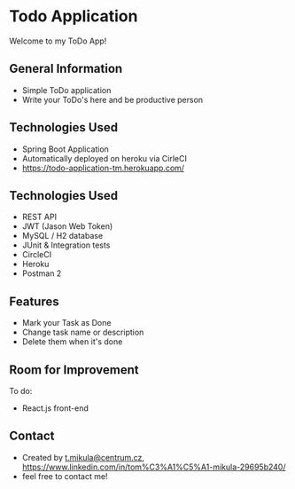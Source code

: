 # Todo Application
Welcome to my ToDo App!

## General Information
- Simple ToDo application
- Write your ToDo's here and be productive person 

## Technologies Used
- Spring Boot Application
- Automatically deployed on heroku via CirleCI
- https://todo-application-tm.herokuapp.com/

## Technologies Used
- REST API
- JWT (Jason Web Token)
- MySQL / H2 database
- JUnit & Integration tests
- CircleCI
- Heroku
- Postman 2

## Features
- Mark your Task as Done
- Change task name or description
- Delete them when it's done

## Room for Improvement
To do:
- React.js front-end

## Contact
- Created by t.mikula@centrum.cz,
  https://www.linkedin.com/in/tom%C3%A1%C5%A1-mikula-29695b240/
- feel free to contact me!
